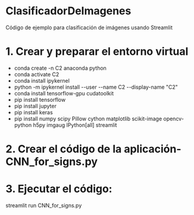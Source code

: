 # ClasificadorDeImagenes
Código de ejemplo para clasificación de imágenes usando Streamlit
# 1. Crear y preparar el entorno virtual
- conda create -n C2 anaconda python 
- conda activate C2
- conda install ipykernel
- python -m ipykernel install --user --name C2 --display-name "C2"
- conda install tensorflow-gpu cudatoolkit
- pip install tensorflow
- pip install jupyter
- pip install keras
- pip install numpy scipy Pillow cython matplotlib scikit-image opencv-python h5py imgaug IPython[all] streamlit

# 2. Crear el código de la aplicación-CNN_for_signs.py

# 3. Ejecutar el código: 
streamlit run CNN_for_signs.py

